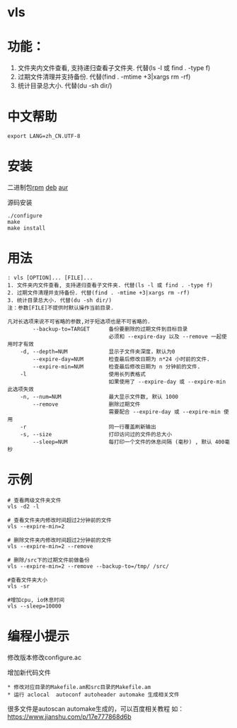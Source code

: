 # vls

功能：
===
1. 文件夹内文件查看, 支持递归查看子文件夹. 代替(ls -l 或 find . -type f)
2. 过期文件清理并支持备份. 代替(find . -mtime +3|xargs rm -rf)
3. 统计目录总大小. 代替(du -sh dir/)

中文帮助
===
```
export LANG=zh_CN.UTF-8
```

安装
===
二进制包[rpm](http://cloudme.io/vls.rpm) [deb](http://cloudme.io/vls.deb) [aur](https://aur.archlinux.org/packages/vls/)

源码安装
```
./configure
make
make install
```

用法
===
```
: vls [OPTION]... [FILE]...
1. 文件夹内文件查看, 支持递归查看子文件夹. 代替(ls -l 或 find . -type f)
2. 过期文件清理并支持备份. 代替(find . -mtime +3|xargs rm -rf)
3. 统计目录总大小. 代替(du -sh dir/) 
注：参数[FILE]不提供时默认操作当前目录.

凡对长选项来说不可省略的参数,对于短选项也是不可省略的.
        --backup-to=TARGET      备份要删除的过期文件到目标目录
                                必须和 --expire-day 以及 --remove 一起使用时才有效
    -d, --depth=NUM             显示子文件夹深度，默认为0
        --expire-day=NUM        检查最后修改日期为 n*24 小时前的文件.
        --expire-min=NUM        检查最后修改日期为 n 分钟前的文件.
    -l                          使用长列表格式
                                如果使用了 --expire-day 或 --expire-min 此选项失效 
    -n, --num=NUM               最大显示文件数, 默认 1000
        --remove                删除过期文件
                                需要配合 --expire-day 或 --expire-min 使用
    -r                          同一行覆盖刷新输出
    -s, --size                  打印访问过的文件的总大小
        --sleep=NUM             每打印一个文件的休息间隔 (毫秒) , 默认 400毫秒
```

示例
===
```
# 查看两级文件夹文件
vls -d2 -l

# 查看文件夹内修改时间超过2分钟前的文件
vls --expire-min=2

# 删除文件夹内修改时间超过2分钟前的文件
vls --expire-min=2 --remove

# 删除/src下的过期文件前做备份
vls --expire-min=2 --remove --backup-to=/tmp/ /src/

#查看文件夹大小
vls -sr

#增加cpu, io休息时间
vls --sleep=10000
```


编程小提示
===
修改版本修改configure.ac

增加新代码文件

    * 修改对应目录的Makefile.am和src目录的Makefile.am
    * 运行 aclocal  autoconf autoheader automake 生成相关文件

很多文件是autoscan automake生成的，可以百度相关教程 如：https://www.jianshu.com/p/17e777868d6b   